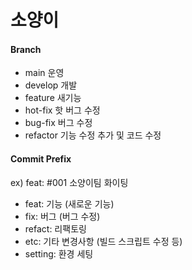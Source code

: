 # 소양이

#### Branch

- main 운영
- develop 개발
- feature 새기능
- hot-fix 핫 버그 수정
- bug-fix 버그 수정
- refactor 기능 수정 추가 및 코드 수정

#### Commit Prefix

ex) feat: #001 소양이팀 화이팅

- feat: 기능 (새로운 기능)
- fix: 버그 (버그 수정)
- refact: 리팩토링
- etc: 기타 변경사항 (빌드 스크립트 수정 등)
- setting: 환경 세팅
